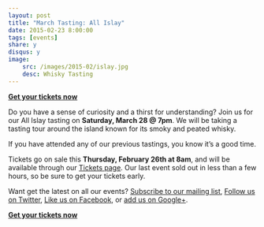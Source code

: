 ```yaml
---
layout: post
title: "March Tasting: All Islay"
date: 2015-02-23 8:00:00
tags: [events]
share: y
disqus: y
image: 
    src: /images/2015-02/islay.jpg
    desc: Whisky Tasting
---
```


**[Get your tickets now][1]**

Do you have a sense of curiosity and a thirst for understanding? Join us for our All Islay
tasting on **Saturday, March 28 @ 7pm**. We will be taking a tasting tour around the 
island known for its smoky and peated whisky. 

If you have attended any of our previous tastings, you know it’s a good time. 

Tickets go on sale this **Thursday, February 26th at 8am**, and will be available through 
our [Tickets page][1]. Our last event sold out in less than a few hours, so be sure to 
get your tickets early. 

Want get the latest on all our events? [Subscribe to our mailing list][2], 
[Follow us on Twitter][3], [Like us on Facebook][4], or [add us on Google+][5].

**[Get your tickets now][1]**

  [1]: /tickets/
  [2]: /subscribe/
  [3]: http://twitter.com/whiskydev
  [4]: http://www.facebook.com/whiskydev
  [5]: http://plus.google.com/+Whiskydev
